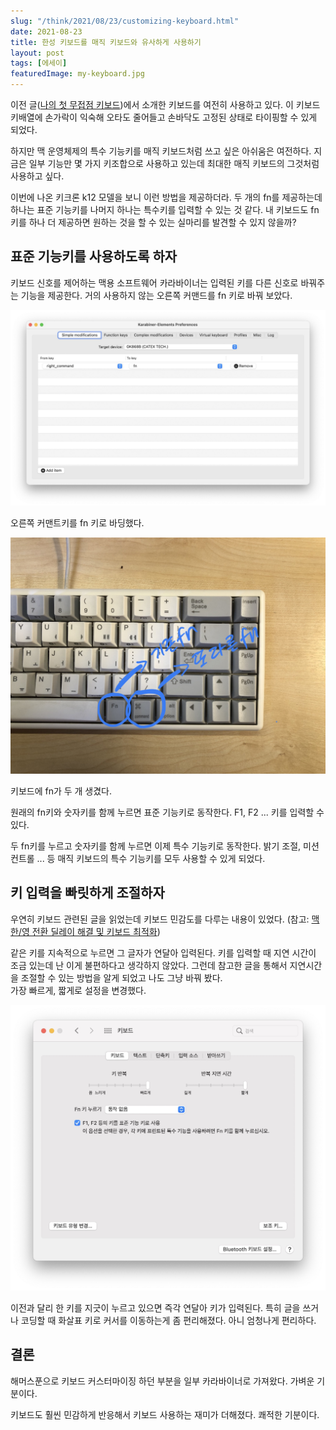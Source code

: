 ```yaml
---
slug: "/think/2021/08/23/customizing-keyboard.html"
date: 2021-08-23
title: 한성 키보드를 매직 키보드와 유사하게 사용하기
layout: post
tags: [에세이]
featuredImage: my-keyboard.jpg
---
```


이전 글([나의 첫 무접점 키보드](/think/2021/04/29/my-first-capacitive-keyboard.html))에서 소개한 키보드를 여전히 사용하고 있다.
이 키보드 키배열에 손가락이 익숙해 오타도 줄어들고 손바닥도 고정된 상태로 타이핑할 수 있게 되었다.

하지만 맥 운영체제의 특수 기능키를 매직 키보드처럼 쓰고 싶은 아쉬움은 여전하다.
지금은 일부 기능만 몇 가지 키조합으로 사용하고 있는데 최대한 매직 키보드의 그것처럼 사용하고 싶다.

이번에 나온 키크론 k12 모델을 보니 이런 방법을 제공하더라.
두 개의 fn를 제공하는데 하나는 표준 기능키를 나머지 하나는 특수키를 입력할 수 있는 것 같다.
내 키보드도 fn키를 하나 더 제공하면 원하는 것을 할 수 있는 실마리를 발견할 수 있지 않을까?

## 표준 기능키를 사용하도록 하자

키보드 신호를 제어하는 맥용 소프트웨어 카라바이너는 입력된 키를 다른 신호로 바꿔주는 기능을 제공한다.
거의 사용하지 않는 오른쪽 커맨드를 fn 키로 바꿔 보았다.

![karabiner](./karabiner.jpg)

오른쪽 커맨트키를 fn 키로 바딩했다.

![my keyboard](./my-keyboard.jpg)

키보드에 fn가 두 개 생겼다.

원래의 fn키와 숫자키를 함께 누르면 표준 기능키로 동작한다.
F1, F2 ... 키를 입력할 수 있다.

두 fn키를 누르고 숫자키를 함께 누르면 이제 특수 기능키로 동작한다.
밝기 조절, 미션 컨트롤 ... 등 매직 키보드의 특수 기능키를 모두 사용할 수 있게 되었다.

## 키 입력을 빠릿하게 조절하자

우연히 키보드 관련된 글을 읽었는데 키보드 민감도를 다루는 내용이 있었다.
(참고: [맥 한/영 전환 딜레이 해결 및 키보드 최적화](https://brunch.co.kr/@sungchulkang/6?fbclid=IwAR323LGL8O9I8sUDkna1eJBIYjTJql6hkJ1D-BSMAc9KPgEfDmnStx9x3oI))

같은 키를 지속적으로 누르면 그 글자가 연달아 입력된다.
키를 입력할 때 지연 시간이 조금 있는데 난 이게 불편하다고 생각하지 않았다.
그런데 참고한 글을 통해서 지연시간을 조절할 수 있는 방법을 알게 되었고 나도 그냥 바꿔 봤다.  
가장 빠르게, 짧게로 설정을 변경했다.

![settings](./settings.jpg)

이전과 달리 한 키를 지긋이 누르고 있으면 즉각 연달아 키가 입력된다.
특히 글을 쓰거나 코딩할 때 화살표 키로 커서를 이동하는게 좀 편리해졌다.
아니 엄청나게 편리하다.

## 결론

해머스푼으로 키보드 커스터마이징 하던 부분을 일부 카라바이너로 가져왔다. 가벼운 기분이다.

키보드도 훨씬 민감하게 반응해서 키보드 사용하는 재미가 더해졌다. 쾌적한 기분이다.
